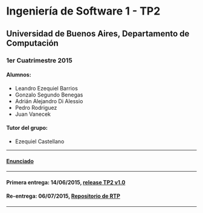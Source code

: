 # Ingeniería de Software 1 - TP2
## Universidad de Buenos Aires, Departamento de Computación
### 1er Cuatrimestre 2015

#### Alumnos:
* Leandro Ezequiel Barrios
* Gonzalo Segundo Benegas
* Adrián Alejandro Di Alessio
* Pedro Rodriguez
* Juan Vanecek

#### Tutor del grupo:
* Ezequiel Castellano

-----------------------
#### [Enunciado](https://github.com/lbarrios/uba-dc-isw1_tp2/blob/master/enunciado/enunciado_tp2.pdf)
-----------------------
#### Primera entrega: 14/06/2015, [release TP2 v1.0](https://github.com/lbarrios/uba-dc-isw1_tp2/releases/tag/v1.0)
#### Re-entrega: 06/07/2015, [Repositorio de RTP](https://github.com/lbarrios/uba-dc-isw1_rtp)
-----------------------
